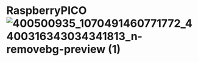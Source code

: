 # RaspberryPICO![400500935_1070491460771772_4400316343034341813_n-removebg-preview (1)](https://github.com/YakrooThai/RaspberryPICO/assets/56666070/0ed08d8e-ddcc-441e-ba91-ba68885341a5)
